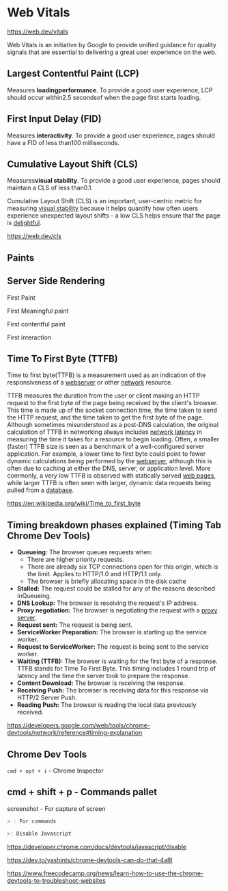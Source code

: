 # Web Vitals

https://web.dev/vitals

Web Vitals is an initiative by Google to provide unified guidance for quality signals that are essential to delivering a great user experience on the web.

## Largest Contentful Paint (LCP)

Measures **loadingperformance**. To provide a good user experience, LCP should occur within2.5 secondsof when the page first starts loading.

## First Input Delay (FID)

Measures **interactivity**. To provide a good user experience, pages should have a FID of less than100 milliseconds.

## Cumulative Layout Shift (CLS)

Measures**visual stability**. To provide a good user experience, pages should maintain a CLS of less than0.1.

Cumulative Layout Shift (CLS) is an important, user-centric metric for measuring [visual stability](https://web.dev/user-centric-performance-metrics/#types-of-metrics) because it helps quantify how often users experience unexpected layout shifts - a low CLS helps ensure that the page is [delightful](https://web.dev/user-centric-performance-metrics/#questions).

https://web.dev/cls

## Paints

## Server Side Rendering

First Paint

First Meaningful paint

First contentful paint

First interaction

## Time To First Byte (TTFB)

Time to first byte(TTFB) is a measurement used as an indication of the responsiveness of a [webserver](https://en.wikipedia.org/wiki/Webserver) or other [network](https://en.wikipedia.org/wiki/Computer_network) resource.

TTFB measures the duration from the user or client making an HTTP request to the first byte of the page being received by the client's browser. This time is made up of the socket connection time, the time taken to send the HTTP request, and the time taken to get the first byte of the page. Although sometimes misunderstood as a post-DNS calculation, the original calculation of TTFB in networking always includes [network latency](https://en.wikipedia.org/wiki/Network_latency) in measuring the time it takes for a resource to begin loading. Often, a smaller (faster) TTFB size is seen as a benchmark of a well-configured server application. For example, a lower time to first byte could point to fewer dynamic calculations being performed by the [webserver](https://en.wikipedia.org/wiki/Dynamic_web_page), although this is often due to caching at either the DNS, server, or application level. More commonly, a very low TTFB is observed with statically served [web pages](https://en.wikipedia.org/wiki/Web_page), while larger TTFB is often seen with larger, dynamic data requests being pulled from a [database](https://en.wikipedia.org/wiki/Database).

https://en.wikipedia.org/wiki/Time_to_first_byte

## Timing breakdown phases explained (Timing Tab Chrome Dev Tools)

- **Queueing:** The browser queues requests when:
  - There are higher priority requests.
  - There are already six TCP connections open for this origin, which is the limit. Applies to HTTP/1.0 and HTTP/1.1 only.
  - The browser is briefly allocating space in the disk cache
- **Stalled:** The request could be stalled for any of the reasons described inQueueing.
- **DNS Lookup:** The browser is resolving the request's IP address.
- **Proxy negotiation:** The browser is negotiating the request with a [proxy server](https://en.wikipedia.org/wiki/Proxy_server).
- **Request sent:** The request is being sent.
- **ServiceWorker Preparation:** The browser is starting up the service worker.
- **Request to ServiceWorker:** The request is being sent to the service worker.
- **Waiting (TTFB):** The browser is waiting for the first byte of a response. TTFB stands for Time To First Byte. This timing includes 1 round trip of latency and the time the server took to prepare the response.
- **Content Download:** The browser is receiving the response.
- **Receiving Push:** The browser is receiving data for this response via HTTP/2 Server Push.
- **Reading Push:** The browser is reading the local data previously received.

https://developers.google.com/web/tools/chrome-devtools/network/reference#timing-explanation

## Chrome Dev Tools

`cmd + opt + i` - Chrome Inspector

## cmd + shift + p - Commands pallet

screenshot - For capture of screen

```js
> : For commands

>: Disable Javascript
```

https://developer.chrome.com/docs/devtools/javascript/disable

https://dev.to/yashints/chrome-devtools-can-do-that-4a8l

https://www.freecodecamp.org/news/learn-how-to-use-the-chrome-devtools-to-troubleshoot-websites
